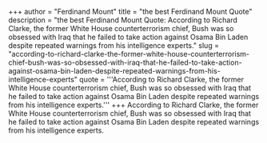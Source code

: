 +++
author = "Ferdinand Mount"
title = "the best Ferdinand Mount Quote"
description = "the best Ferdinand Mount Quote: According to Richard Clarke, the former White House counterterrorism chief, Bush was so obsessed with Iraq that he failed to take action against Osama Bin Laden despite repeated warnings from his intelligence experts."
slug = "according-to-richard-clarke-the-former-white-house-counterterrorism-chief-bush-was-so-obsessed-with-iraq-that-he-failed-to-take-action-against-osama-bin-laden-despite-repeated-warnings-from-his-intelligence-experts"
quote = '''According to Richard Clarke, the former White House counterterrorism chief, Bush was so obsessed with Iraq that he failed to take action against Osama Bin Laden despite repeated warnings from his intelligence experts.'''
+++
According to Richard Clarke, the former White House counterterrorism chief, Bush was so obsessed with Iraq that he failed to take action against Osama Bin Laden despite repeated warnings from his intelligence experts.
